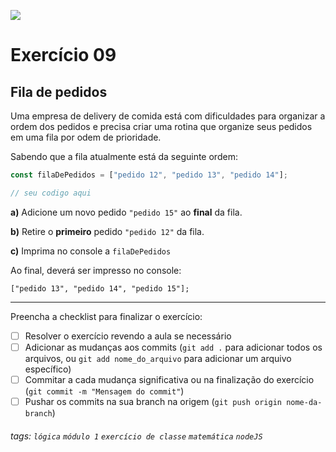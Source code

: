 ![](https://i.imgur.com/xG74tOh.png)

# Exercício 09

## Fila de pedidos

Uma empresa de delivery de comida está com dificuldades para organizar a ordem dos pedidos e precisa criar uma rotina que organize seus pedidos em uma fila por odem de prioridade.

Sabendo que a fila atualmente está da seguinte ordem:

```javascript
const filaDePedidos = ["pedido 12", "pedido 13", "pedido 14"];

// seu codigo aqui
```

**a)** Adicione um novo pedido `"pedido 15"` ao **final** da fila.

**b)** Retire o **primeiro** pedido `"pedido 12"` da fila.

**c)** Imprima no console a `filaDePedidos`

Ao final, deverá ser impresso no console:

```
["pedido 13", "pedido 14", "pedido 15"];
```

---

Preencha a checklist para finalizar o exercício:

- [ ] Resolver o exercício revendo a aula se necessário
- [ ] Adicionar as mudanças aos commits (`git add .` para adicionar todos os arquivos, ou `git add nome_do_arquivo` para adicionar um arquivo específico)
- [ ] Commitar a cada mudança significativa ou na finalização do exercício (`git commit -m "Mensagem do commit"`)
- [ ] Pushar os commits na sua branch na origem (`git push origin nome-da-branch`)

###### tags: `lógica` `módulo 1` `exercício de classe` `matemática` `nodeJS`